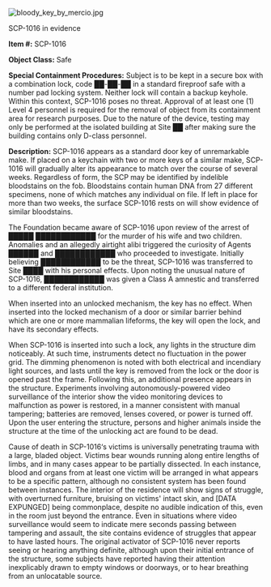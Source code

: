 ![bloody_key_by_mercio.jpg](http://scp-wiki.wdfiles.com/local--files/scp-1016/bloody_key_by_mercio.jpg)

SCP-1016 in evidence

**Item #:** SCP-1016

**Object Class:** Safe

**Special Containment Procedures:** Subject is to be kept in a secure box with a combination lock, code ██-██-██ in a standard fireproof safe with a number pad locking system. Neither lock will contain a backup keyhole. Within this context, SCP-1016 poses no threat. Approval of at least one (1) Level 4 personnel is required for the removal of object from its containment area for research purposes. Due to the nature of the device, testing may only be performed at the isolated building at Site ██ after making sure the building contains only D-class personnel.

**Description:** SCP-1016 appears as a standard door key of unremarkable make. If placed on a keychain with two or more keys of a similar make, SCP-1016 will gradually alter its appearance to match over the course of several weeks. Regardless of form, the SCP may be identified by indelible bloodstains on the fob. Bloodstains contain human DNA from 27 different specimens, none of which matches any individual on file. If left in place for more than two weeks, the surface SCP-1016 rests on will show evidence of similar bloodstains.

The Foundation became aware of SCP-1016 upon review of the arrest of █████ ████████████ for the murder of his wife and two children. Anomalies and an allegedly airtight alibi triggered the curiosity of Agents ██████ and ████████████ who proceeded to investigate. Initially believing ████████████ to be the threat, SCP-1016 was transferred to Site ████ with his personal effects. Upon noting the unusual nature of SCP-1016, ████████████ was given a Class A amnestic and transferred to a different federal institution.

When inserted into an unlocked mechanism, the key has no effect. When inserted into the locked mechanism of a door or similar barrier behind which are one or more mammalian lifeforms, the key will open the lock, and have its secondary effects.

When SCP-1016 is inserted into such a lock, any lights in the structure dim noticeably. At such time, instruments detect no fluctuation in the power grid. The dimming phenomenon is noted with both electrical and incendiary light sources, and lasts until the key is removed from the lock or the door is opened past the frame. Following this, an additional presence appears in the structure. Experiments involving autonomously-powered video surveillance of the interior show the video monitoring devices to malfunction as power is restored, in a manner consistent with manual tampering; batteries are removed, lenses covered, or power is turned off. Upon the user entering the structure, persons and higher animals inside the structure at the time of the unlocking act are found to be dead.

Cause of death in SCP-1016‘s victims is universally penetrating trauma with a large, bladed object. Victims bear wounds running along entire lengths of limbs, and in many cases appear to be partially dissected. In each instance, blood and organs from at least one victim will be arranged in what appears to be a specific pattern, although no consistent system has been found between instances. The interior of the residence will show signs of struggle, with overturned furniture, bruising on victims' intact skin, and \[DATA EXPUNGED\] being commonplace, despite no audible indication of this, even in the room just beyond the entrance. Even in situations where video surveillance would seem to indicate mere seconds passing between tampering and assault, the site contains evidence of struggles that appear to have lasted hours. The original activator of SCP-1016 never reports seeing or hearing anything definite, although upon their initial entrance of the structure, some subjects have reported having their attention inexplicably drawn to empty windows or doorways, or to hear breathing from an unlocatable source.